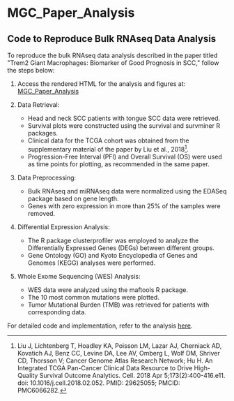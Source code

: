 # MGC_Paper_Analysis

## Code to Reproduce Bulk RNAseq Data Analysis

To reproduce the bulk RNAseq data analysis described in the paper titled "Trem2 Giant Macrophages: Biomarker of Good Prognosis in SCC," follow the steps below:

1. Access the rendered HTML for the analysis and figures at: [MGC_Paper_Analysis](https://ahmedamineanzali.github.io/MGC_Paper_Analysis/)

2. Data Retrieval:
   - Head and neck SCC patients with tongue SCC data were retrieved.
   - Survival plots were constructed using the survival and survminer R packages.
   - Clinical data for the TCGA cohort was obtained from the supplementary material of the paper by Liu et al., 2018[^1^].
   - Progression-Free Interval (PFI) and Overall Survival (OS) were used as time points for plotting, as recommended in the same paper.

3. Data Preprocessing:
   - Bulk RNAseq and miRNAseq data were normalized using the EDASeq package based on gene length.
   - Genes with zero expression in more than 25% of the samples were removed.

4. Differential Expression Analysis:
   - The R package clusterprofiler was employed to analyze the Differentially Expressed Genes (DEGs) between different groups.
   - Gene Ontology (GO) and Kyoto Encyclopedia of Genes and Genomes (KEGG) analyses were performed.

5. Whole Exome Sequencing (WES) Analysis:
   - WES data were analyzed using the maftools R package.
   - The 10 most common mutations were plotted.
   - Tumor Mutational Burden (TMB) was retrieved for patients with corresponding data.

For detailed code and implementation, refer to the analysis [here](https://ahmedamineanzali.github.io/MGC_Paper_Analysis/).

[^1^]: Liu J, Lichtenberg T, Hoadley KA, Poisson LM, Lazar AJ, Cherniack AD, Kovatich AJ, Benz CC, Levine DA, Lee AV, Omberg L, Wolf DM, Shriver CD, Thorsson V; Cancer Genome Atlas Research Network; Hu H. An Integrated TCGA Pan-Cancer Clinical Data Resource to Drive High-Quality Survival Outcome Analytics. Cell. 2018 Apr 5;173(2):400-416.e11. doi: 10.1016/j.cell.2018.02.052. PMID: 29625055; PMCID: PMC6066282.


